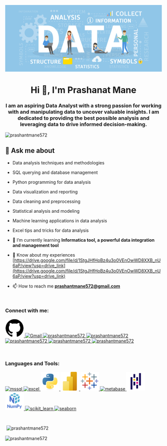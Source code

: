 ![Data Analyst](https://github.com/prashantmane572/prashantmane572/blob/main/data1.jpg)

<h1 align="center">Hi 👋, I'm Prashanat Mane</h1>
<h3 align="center">I am an aspiring Data Analyst with a strong passion for working with and manipulating data to uncover valuable insights. I am dedicated to providing the best possible analysis and leveraging data to drive informed decision-making.</h3>

<p align="left"> <img src="https://komarev.com/ghpvc/?username=prashantmane572&label=Profile%20views&color=0e75b6&style=flat" alt="prashantmane572" /> </p>


## 💬 Ask me about 
  - Data analysis techniques and methodologies
  - SQL querying and database management
  - Python programming for data analysis
  - Data visualization and reporting
  - Data cleaning and preprocessing
  - Statistical analysis and modeling
  - Machine learning applications in data analysis
  - Excel tips and tricks for data analysis

- 🌱 I’m currently learning **Informatica tool, a powerful data integration and management tool**
- 📄 Know about my experiences [https://drive.google.com/file/d/1StgJHfHoBz4u3o0VEnOwWD8XXB_nU6aP/view?usp=drive_link](https://drive.google.com/file/d/1StgJHfHoBz4u3o0VEnOwWD8XXB_nU6aP/view?usp=drive_link)
- 📫 How to reach me **prashantmane572@gmail.com**



<br>
<!--- Contact with me -->
<h3 align="left">Connect with me:</h3>
<p align="left">
  <a href="https://github.com/prashantmane572" target="_blank" rel="noreferrer">
    <img src="https://github.com/prashantmane572/prashantmane572/blob/main/GitHub_Invertocat_Logo.svg.png" alt="GitHub" height="60" width="60"/>
  </a>    
  <a href="mailto:prashantmane572@gmail.com" target="_blank" rel="noreferrer">
    <img src="https://www.vectorlogo.zone/logos/gmail/gmail-icon.svg" alt="Gmail" height="60" width="60"/>
  </a>  
    <a href="https://linkedin.com/in/prashantmane572" target="_blank" rel="noreferrer">
    <img src="https://raw.githubusercontent.com/rahuldkjain/github-profile-readme-generator/master/src/images/icons/Social/linked-in-alt.svg" alt="prashantmane572" height="60" width="60" />
  </a>
  <a href="https://twitter.com/prashantmane572" target="_blank" rel="noreferrer">
    <img src="https://upload.wikimedia.org/wikipedia/commons/6/6f/Logo_of_Twitter.svg" alt="prashantmane572" height="60" width="60" />
  </a>
    <a href="https://kaggle.com/prashantmane572" target="_blank" rel="noreferrer">
    <img src="https://raw.githubusercontent.com/rahuldkjain/github-profile-readme-generator/master/src/images/icons/Social/kaggle.svg" alt="prashantmane572" height="60" width="60" />
  </a>
  <a href="https://www.hackerrank.com/prashantmane572" target="_blank" rel="noreferrer">
    <img src="https://raw.githubusercontent.com/rahuldkjain/github-profile-readme-generator/master/src/images/icons/Social/hackerrank.svg" alt="prashantmane572" height="60" width="60" />
  </a>
  <a href="https://www.leetcode.com/prashantmane572" target="_blank" rel="noreferrer">
    <img src="https://raw.githubusercontent.com/rahuldkjain/github-profile-readme-generator/master/src/images/icons/Social/leet-code.svg" alt="prashantmane572" height="60" width="60" />
  </a>
</p>

<br>


<!--<h3 align="left">Connect with me:</h3>
<p align="left">
  <a href="https://github.com/prashantmane572" target="_blank" rel="noreferrer">
    <img align="center" src="https://github.com/prashantmane572/prashantmane572/blob/main/GitHub_Invertocat_Logo.svg.png" alt="GitHub" height="60" width="60"/>
  </a>    
  <a href="mailto:prashantmane572@gmail.com" target="_blank" rel="noreferrer">
    <img align="center" src="https://www.vectorlogo.zone/logos/gmail/gmail-icon.svg" alt="Gmail" height="60" width="60"/>
  </a>  
    <a href="https://linkedin.com/in/prashantmane572" target="_blank" rel="noreferrer">
    <img align="center" src="https://raw.githubusercontent.com/rahuldkjain/github-profile-readme-generator/master/src/images/icons/Social/linked-in-alt.svg" alt="prashantmane572" height="60" width="60" />
  </a>
  <a href="https://twitter.com/prashantmane572" target="_blank" rel="noreferrer">
    <img align="center" src="https://upload.wikimedia.org/wikipedia/commons/6/6f/Logo_of_Twitter.svg" alt="prashantmane572" height="60" width="60" />
  </a>
    <a href="https://kaggle.com/prashantmane572" target="_blank" rel="noreferrer">
    <img align="center" src="https://raw.githubusercontent.com/rahuldkjain/github-profile-readme-generator/master/src/images/icons/Social/kaggle.svg" alt="prashantmane572" height="60" width="60" />
  </a>
  <a href="https://www.hackerrank.com/prashantmane572" target="_blank" rel="noreferrer">
    <img align="center" src="https://raw.githubusercontent.com/rahuldkjain/github-profile-readme-generator/master/src/images/icons/Social/hackerrank.svg" alt="prashantmane572" height="60" width="60" />
  </a>
  <a href="https://www.leetcode.com/prashantmane572" target="_blank" rel="noreferrer">
    <img align="center" src="https://raw.githubusercontent.com/rahuldkjain/github-profile-readme-generator/master/src/images/icons/Social/leet-code.svg" alt="prashantmane572" height="60" width="60" />
  </a>
</p>
-->

<!--- Languages and Toold -->
<h3 align="left">Languages and Tools:</h3>
<p align="left">
  
  <a href="https://www.microsoft.com/en-us/sql-server" target="_blank" rel="noreferrer">
    <img src="https://upload.wikimedia.org/wikipedia/de/8/8c/Microsoft_SQL_Server_Logo.svg" alt="mssql" width="60" height="60"/>
  </a>
  <a href="https://www.microsoft.com/en-us/microsoft-365/excel" target="_blank" rel="noreferrer">
    <img src="https://upload.wikimedia.org/wikipedia/commons/3/34/Microsoft_Office_Excel_%282019%E2%80%93present%29.svg" alt="excel" width="60" height="60"/>
  </a>
    <a href="https://www.python.org" target="_blank" rel="noreferrer">
    <img src="https://raw.githubusercontent.com/devicons/devicon/master/icons/python/python-original.svg" alt="python" width="60" height="60"/>
  </a>
    <a href="https://powerbi.microsoft.com/" target="_blank" rel="noreferrer">
    <img src="https://github.com/prashantmane572/prashantmane572/blob/main/Power_BI_logo.svg.png" alt="powerbi" width="60" height="60"/>
  </a>
    <a href="https://www.tableau.com/" target="_blank" rel="noreferrer">
    <img src="https://github.com/prashantmane572/prashantmane572/blob/main/Tableau.png" alt="tableau" width="60" height="60"/>
  </a>
    <a href="https://www.metabase.com/" target="_blank" rel="noreferrer">
    <img src="https://www.vectorlogo.zone/logos/metabase/metabase-icon.svg" alt="metabase" width="60" height="60"/>
  </a>
  <a href="https://pandas.pydata.org/" target="_blank" rel="noreferrer">
    <img src="https://raw.githubusercontent.com/devicons/devicon/2ae2a900d2f041da66e950e4d48052658d850630/icons/pandas/pandas-original.svg" alt="pandas" width="60" height="60"/>
  </a>
  <a href="https://numpy.org/" target="_blank" rel="noreferrer">
    <img src="https://github.com/prashantmane572/prashantmane572/blob/main/Numpy%20logo.png" alt="numpy" width="60" height="60"/>
  </a>
  <a href="https://scikit-learn.org/" target="_blank" rel="noreferrer">
    <img src="https://upload.wikimedia.org/wikipedia/commons/0/05/Scikit_learn_logo_small.svg" alt="scikit_learn" width="60" height="60"/>
  </a>
  <a href="https://seaborn.pydata.org/" target="_blank" rel="noreferrer">
    <img src="https://seaborn.pydata.org/_images/logo-mark-lightbg.svg" alt="seaborn" width="60" height="60"/>
  </a>
</p>

<br>


<p>&nbsp;<img align="center" src="https://github-readme-stats.vercel.app/api?username=prashantmane572&show_icons=true&locale=en" alt="prashantmane572" /></p>

<p><img align="center" src="https://github-readme-streak-stats.herokuapp.com/?user=prashantmane572&" alt="prashantmane572" /></p>

